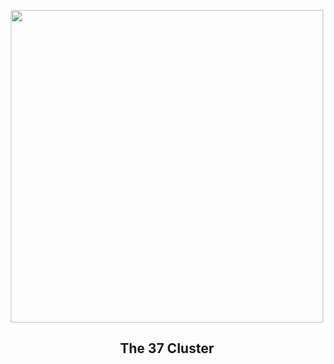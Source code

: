 
<p align="center"><img src="https://apod.nasa.gov/apod/image/2405/NGC2169LRGBQHY183HR_c1024.jpg" width="500" height="500"></p>
<h2 align="center"> The 37 Cluster </h2>

